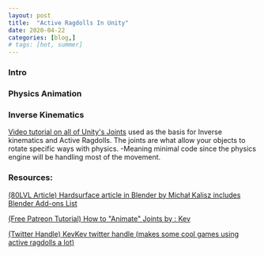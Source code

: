 ```yaml
---
layout: post
title:  "Active Ragdolls In Unity"
date: 2020-04-22
categories: [blog,]
# tags: [hot, summer]
---
```


<H3>Intro</H3>
<p>
</p>

<H3>Physics Animation</H3>


<H3>Inverse Kinematics</H3>
<p>
<a href="https://www.youtube.com/watch?v=MElbAwhMvTc"> Video tutorial on all of Unity's Joints</a> used as the basis for Inverse kinematics and Active Ragdolls. The joints are what allow your objects to rotate specific ways with physics. -Meaning minimal code since the physics engine will be handling most of the movement.

</p>




<!-- <h2>Clay Experiments 1</h2> -->

<h3>Resources:</h3>


<a href="https://80.lv/articles/tools-and-tips-for-hard-surface-modeling-in-blender-2-8"> (80LVL Article) Hardsurface article in Blender by Michał Kalisz includes Blender Add-ons List</a>

<a href="https://www.patreon.com/posts/35982173"> (Free Patreon Tutorial) How to "Animate" Joints by : Kev</a>

<a href="https://twitter.com/Der_Kevin"> (Twitter Handle) KevKev twitter handle (makes some cool games using active ragdolls a lot)</a>





